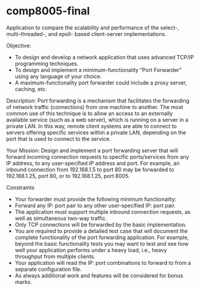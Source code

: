 comp8005-final
================

Application to compare the scalability and performance of the select-, multi-threaded-, and epoll- based client-server implementations.


Objective:
- To design and develop a network application that uses advanced TCP/IP programming techniques.
- To design and implement a minimum-functionality “Port Forwarder” using any language of your choice.
- A maximum-functionality port forwarder could include a proxy server, caching, etc.

Description:
Port forwarding is a mechanism that facilitates the forwarding of network traffic (connections) from one machine to another. The most common use of this technique is to allow an access to an externally available service (such as a web server), which is running on a server in a private LAN. In this way, remote client systems are able to connect to servers offering specific services within a private LAN, depending on the port that is used to connect to the service.

Your Mission:
Design and implement a port forwarding server that will forward incoming connection requests to specific ports/services from any IP address, to any user-specified IP address and port. For example, an inbound connection from 192.168.1.5 to port 80 may be forwarded to 192.168.1.25, port 80, or to 192.168.1.25, port 8005.

Constraints
- Your forwarder must provide the following minimum functionality:
- Forward any IP: port pair to any other user-specified IP: port pair.
- The application must support multiple inbound connection requests, as well as simultaneous two-way traffic.
- Only TCP connections will be forwarded by the basic implementation.
- You are required to provide a detailed test case that will document the complete functionality of the port forwarding application. For example, beyond the basic functionality tests you may want to test and see how well your application performs under a heavy load, i.e., heavy throughput from multiple clients.
- Your application will read the IP: port combinations to forward to from a separate configuration file.
- As always additional work and features will be considered for bonus marks.